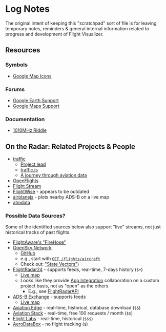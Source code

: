 # Log Notes

The original intent of keeping this "scratchpad" sort of file is for leaving temporary notes,
reminders & general internal information related to progress and development of Flight Visualizer.

## Resources
### Symbols
- [Google Map Icons](http://kml4earth.appspot.com/icons.html)
### Forums
- [Google Earth Support](https://support.google.com/earth)
- [Google Maps Support](https://support.google.com/maps)
### Documentation
- [1010MHz Riddle](https://mode-s.org/decode/)

## On the Radar: Related Projects & People
- [traffic](https://github.com/xoolive/traffic)
  - [Project lead](https://www.xoolive.org/)
  - [traffic.js](https://github.com/xoolive/traffic.js)
  - [A journey through aviation data](https://aviationbook.netlify.app)
- [OpenFlights](https://github.com/jpatokal/openflights)
- [Flight Stream](https://callumprentice.github.io/apps/flight_stream/index.html)
- [FlightWise](https://flightwise.com) - appears to be outdated
- [airplanejs](https://github.com/ADSBexchange/airplanejs) - plots nearby ADS-B on a live map
- [atmdata](https://atmdata.github.io/sources/)

### Possible Data Sources?
Some of the identified sources below also support "live" streams, not just historical tracks of past flights.
- [FlightAware's "FireHose"](https://flightaware.com/commercial/firehose/)
- [OpenSky Network](https://opensky-network.org/)
  - [GitHub](https://github.com/openskynetwork/)
  - e.g., start with [`GET /flights/aircraft`](https://openskynetwork.github.io/opensky-api/rest.html#flights-by-aircraft)
  - Check out: ["State Vectors"](https://openskynetwork.github.io/opensky-api/#state-vectors))
- [FlightRadar24](https://www.flightradar24.com/) - supports feeds, real-time, 7-days history (`$+`)
  - [Live map](https://www.flightradar24.com/)
  - Looks like they provide [App Integration](https://www.flightradar24.com/commercial-services/app-integration)
    collaboration on a custom project basis, not as "open" as the others
    - E.g., see [FlightRadarAPI](https://pypi.org/project/FlightRadarAPI/)
- [ADS-B Exchange](https://www.adsbexchange.com/) - supports feeds
  - [Live map](https://globe.adsbexchange.com/)
- [Aviation Edge](https://aviation-edge.com/) - real-time, historical, database download (`$$`)
- [Aviation Stack](https://aviationstack.com/) - real-time, free 100 requests / month (`$$`)
- [Flight Labs](https://www.goflightlabs.com/) - real-time, historical (`$$$`)
- [AeroDataBox](https://aerodatabox.com/) - no flight tracking (`$`)
